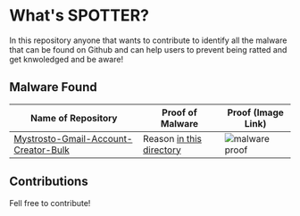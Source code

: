 # What's SPOTTER?
In this repository anyone that wants to contribute to identify all the malware that can be found on Github and can help users to prevent being ratted and get knwoledged and be aware!

## Malware Found

| Name of Repository                                           | Proof of Malware                                     | Proof (Image Link)                                                                                                      |
|-------------------------------------------------------------|-----------------------------------------------------|--------------------------------------------------------------------------------------------------------------------------|
| [Mystrosto-Gmail-Account-Creator-Bulk](https://github.com/Mystrosto/Gmail-Account-Creator-Bulk) | Reason [in this directory](https://github.com/MrShadowDev/unmascarade/tree/main/malware%20-%20Mystrosto-Gmail-Account-Creator-Bulk) | ![malware proof](https://github.com/user-attachments/assets/c801885d-99d1-4ed3-99fe-ad85902ef7bf) |


## Contributions
Fell free to contribute!
